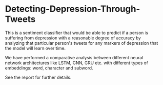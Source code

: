 # Detecting-Depression-Through-Tweets
This is a sentiment classifier that would be able to predict if a person is suffering from depression with a reasonable degree of accuracy by analyzing that particular person's tweets for any markers of depression that the model will learn over time.

We have performed a comparative analysis between different neural network architectures like LSTM, CNN, GRU etc. with different types of embeddings: word, character and subword.

See the report for further details.

